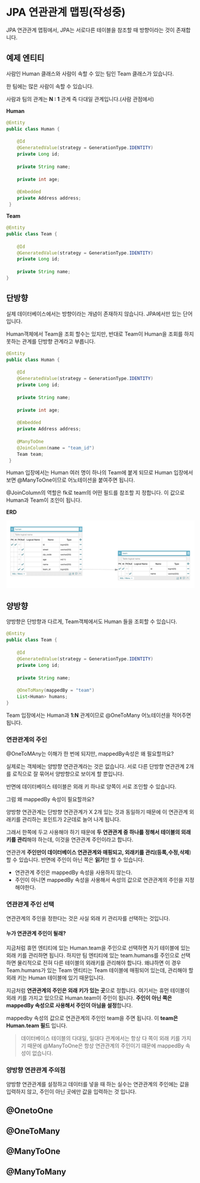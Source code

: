 # JPA 연관관계 맵핑(작성중)

JPA 연관관계 맵핑에서, JPA는 서로다른 테이블을 참조할 때 방향이라는 것이 존재합니다. 



## 예제 엔티티

사람인 Human 클래스와 사람이 속할 수 있는 팀인 Team 클래스가 있습니다.

한 팀에는 많은 사람이 속할 수 있습니다. 

사람과 팀의 관계는 **N : 1** 관계 즉 다대일 관계입니다.(사람 관점에서)

**Human**

```java
@Entity
public class Human {

    @Id
    @GeneratedValue(strategy = GenerationType.IDENTITY)
    private Long id;

    private String name;

    private int age;

    @Embedded
    private Address address;
 }
```

**Team**

```java
@Entity
public class Team {

    @Id
    @GeneratedValue(strategy = GenerationType.IDENTITY)
    private Long id;

    private String name;
}
```



## 단방향

실제 데이터베이스에서는 방향이라는 개념이 존재하지 않습니다. JPA에서만 있는 단어입니다.

Human객체에서 Team을 조회 할수는 있지만, 반대로 Team이 Human을 조회를 하지 못하는 관계를 단방향 관계라고 부릅니다.

```java
@Entity
public class Human {

    @Id
    @GeneratedValue(strategy = GenerationType.IDENTITY)
    private Long id;

    private String name;

    private int age;

    @Embedded
    private Address address;
  
    @ManyToOne
    @JoinColumn(name = "team_id")
    Team team;
 }
```

Human 입장에서는 Human 여러 명이 하나의 Team에 붙게 되므로 Human 입장에서보면 @ManyToOne이므로 어노테이션을 붙여주면 됩니다.

@JoinColumn의 역할은 fk로 team의 어떤 필드를 참조할 지 정합니다.  이 값으로 Human과 Team이 조인이 됩니다.

**ERD**

![](./img/direction1.png)



## 양방향

양방향은 단방향과 다르게, Team객체에서도 Human 들을 조회할 수 있습니다.

```java
@Entity
public class Team {

    @Id
    @GeneratedValue(strategy = GenerationType.IDENTITY)
    private Long id;

    private String name;

    @OneToMany(mappedBy = "team")
    List<Human> humans;
}
```

Team 입장에서는 Human과 **1:N** 관계이므로 @OneToMany 어노테이션을 적어주면 됩니다.

### 연관관계의 주인

@OneToMAny는 이해가 한 번에 되지만, mappedBy속성은 왜 필요할까요?

실제로는 객체에는 양방향 연관관계라는 것은 없습니다. 서로 다른 단방향 연관관계 2개를 로직으로 잘 묶어서 양방향으로 보이게 할 뿐입니다.

반면에 데이터베이스 테이블은 외래 키 하나로 양쪽이 서로 조인할 수 있습니다.

그럼 왜 mappedBy 속성이 필요할까요?

양방향 연관관계는 단방향 연관관계가 X 2개 있는 것과 동일하기 때문에 이 연관관계 외래키를 관리하는 포인트가 2군데로 늘어 나게 됩니다. 

그래서 한쪽에 두고 사용해야 하기 때문에 **두 연관관계 중 하나를 정해서 테이블의 외래키를 관리**해야 하는데, 이것을 연관관계 주인이라고 합니다.

연관관계 **주인만이 데이터베이스 연관관계와 매핑되고, 외래키를 관리(등록,수정,삭제**)할 수 있습니다. 반면에 주인이 아닌 쪽은 **읽기**만 할 수 있습니다.

- 연관관계 주인은 mappedBy 속성을 사용하지 않는다.
- 주인이 아니면 mappedBy 속성을 사용해서 속성의 값으로 연관관계의 주인을 지정해야한다.

### 연관관계 주인 선택

연관관계의 주인을 정한다는 것은 사실 외래 키 관리자를 선택하는 것입니다.

#### 누가 연관관계 주인이 될래?

지금처럼 휴먼 엔티티에 있는 Human.team을 주인으로  선택하면 자기 테이블에 있는 외래 키를 관리하면 됩니다. 하지만 팀 엔티티에 있는 team.humans를 주인으로 선택하면 물리적으로 전혀 다른 테이블의 외래키를 관리해야 합니다. 왜냐하면 이 경우 Team.humans가 있는 Team 엔티티는 Team 테이블에 매핑되어 있는데, 관리해야 할 외래 키는 Human 테이블에 있기 때문입니다.

지금처럼 **연관관계의 주인은 외래 키가 있는 곳**으로 정합니다. 여기서는 휴먼 테이블이 외래 키를 가지고 있으므로 Human.team이 주인이 됩니다. **주인이 아닌 쪽은 mappedBy 속성으로 사용해서 주인이 아님을 설정**합니다. 

mappedby 속성의 값으로 연관관계의 주인인 team을 주면 됩니다. 이 **team은 Human.team 필드** 입니다.

> 데이터베이스 테이블의 다대일, 일대다 관계에서는 항상 다 쪽이 외래 키를 가지기 때문에 @ManyToOne은 항상 연관관계의 주인이기 떄문에 mappedBy 속성이 없습니다.

### 양방향 연관관계 주의점

양방향 연관관계를 설정하고 데이터를 넣을 때 하는 실수는 연관관계의 주인에는 값을 입력하지 않고, 주인이 아닌 곳에만 값을 입력하는 것 입니다.





## @OnetoOne



## @OneToMany



## @ManyToOne



## @ManyToMany



